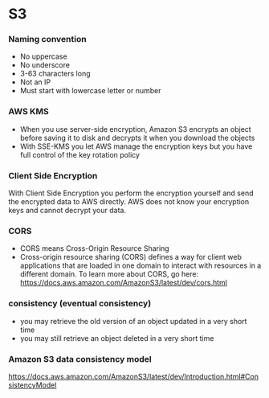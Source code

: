 # S3

### Naming convention
- No uppercase
- No underscore
- 3-63 characters long
- Not an IP
- Must start with lowercase letter or number


### AWS KMS
- When you use server-side encryption, Amazon S3 encrypts an object before saving it to disk and decrypts it when you download the objects
- With SSE-KMS you let AWS manage the encryption keys but you have full control of the key rotation policy

### Client Side Encryption
With Client Side Encryption you perform the encryption yourself and send the encrypted data to AWS directly. AWS does not know your encryption keys and cannot decrypt your data.



### CORS
- CORS means Cross-Origin Resource Sharing
- Cross-origin resource sharing (CORS) defines a way for client web applications that are loaded in one domain to interact with resources in a different domain. To learn more about CORS, go here: https://docs.aws.amazon.com/AmazonS3/latest/dev/cors.html



### consistency (eventual consistency)
- you may retrieve the old version of an object updated in a very short time
- you may still retrieve an object deleted in a very short time


### Amazon S3 data consistency model
https://docs.aws.amazon.com/AmazonS3/latest/dev/Introduction.html#ConsistencyModel
